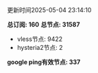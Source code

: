 更新时间2025-05-04 23:14:10

**总订阅: 160**
**总节点: 31587**
- vless节点: 9422
- hysteria2节点: 2

**google ping有效节点: 337**

